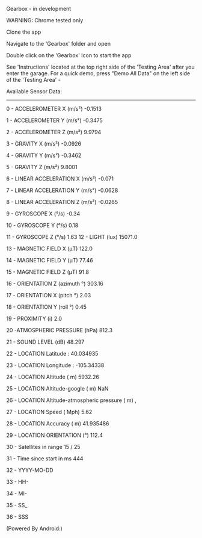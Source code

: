 Gearbox - in development

WARNING: Chrome tested only

Clone the app

Navigate to the 'Gearbox' folder and open

Double click on the 'Gearbox' Icon to start the app

See 'Instructions' located at the top right side of the 'Testing Area' after you enter the garage. For a quick demo, press "Demo All Data" on the left side of the 'Testing Area' - 



Available Sensor Data:
_____________________

0 - ACCELEROMETER X (m/s²)
-0.1513

1 - ACCELEROMETER Y (m/s²)
-0.3475

2 - ACCELEROMETER Z (m/s²)
9.9794

3 - GRAVITY X (m/s²)
-0.0926

4 - GRAVITY Y (m/s²)
-0.3462

5 - GRAVITY Z (m/s²)
9.8001

6 - LINEAR ACCELERATION X (m/s²)
-0.071

7 - LINEAR ACCELERATION Y (m/s²)
-0.0628

8 - LINEAR ACCELERATION Z (m/s²)
-0.0265

9 - GYROSCOPE X (°/s)
-0.34

10 - GYROSCOPE Y (°/s)
0.18

11 -  GYROSCOPE Z (°/s)
1.63
12 - LIGHT (lux)
15071.0

13 - MAGNETIC FIELD X (μT)
122.0

14 - MAGNETIC FIELD Y (μT)
77.46

15 - MAGNETIC FIELD Z (μT)
91.8

16 - ORIENTATION Z (azimuth °)
303.16

17 - ORIENTATION X (pitch °)
2.03

18 - ORIENTATION Y (roll °)
0.45

19 - PROXIMITY (i)
2.0

20 -ATMOSPHERIC PRESSURE (hPa)
812.3

21 - SOUND LEVEL (dB)
48.297

22 - LOCATION Latitude :
40.034935

23 - LOCATION Longitude :
-105.34338

24 - LOCATION Altitude ( m)
5932.26

25 - LOCATION Altitude-google ( m)
NaN

26 - LOCATION Altitude-atmospheric pressure ( m)
,

27 - LOCATION Speed ( Mph)
5.62

28 - LOCATION Accuracy ( m)
41.935486

29 - LOCATION ORIENTATION (°)
112.4

30 - Satellites in range
15 / 25

31 - Time since start in ms
444

32 - YYYY-MO-DD

33 - HH-

34 - MI-

35 - SS_

36 - SSS

(Powered By Android:)